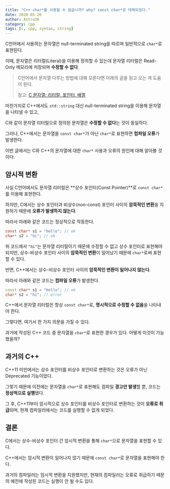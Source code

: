 ```yaml
---
title: "C++ char*를 사용할 수 없습니까? why? const char*로 대체되었다."
date: 2020-05-26
author: Astro36
category: cpp
tags: [c, cpp, syntax, string]
---
```


C언어에서 사용하는 문자열은 null-terminated string을 따르며 일반적으로 `char*`로 표현된다.

이때, 문자열은 리터럴(Literal)을 이용해 정의할 수 있는데 문자열 리터럴은 Read-Only 메모리에 저장되며 **수정할 수 없다**.

> C언어에서 문자열 다루는 방법에 대해 모른다면 아래의 글을 읽고 오는 게 도움이 된다.
>
> 참고: [C 문자열: 리터럴, 포인터, 배열](https://int-i.github.io/c/2020-04-03/c-string/)

마찬가지로 C++에서도 `std::string` 대신 null-terminated string을 이용해 문자열을 나타낼 수 있고,

C와 같이 문자열 리터럴으로 정의된 문자열은 **수정할 수 없다**는 것이 동일하다.

그러나, C++에서는 문자열을 `const char*`가 아닌 `char*`로 표현하면 **컴파일 오류**가 발생한다.

이번 글에서는 C와 C++의 문자열에 대한 `char*` 사용과 오류의 원인에 대해 알아볼 것이다.

## 암시적 변환

사실 C언어에서도 문자열 리터럴은 **상수 포인터(Const Pointer)**로 `const char*`를 이용해 표현한다.

하지만, C에서는 상수 포인터과 비상수(non-const) 포인터 사이의 **암묵적인 변환**을 지원하기 때문에 **오류가 발생하지 않는다**.

따라서 아래와 같은 코드는 정상적으로 작동한다.

```c
const char* s1 = "hello"; // ok
char* s2 = "hi"; // ok
```

위 코드에서 `"hi"`는 문자열 리터럴이기 때문에 수정할 수 없고 상수 포인터로 표현해야 되지만, 상수-비상수 포인터 사이의 **암묵적인 변환**이 일어났기 때문에 `char*`로써 표현할 수 있다.

반면, C++에서는 상수-비상수 포인터 사이의 **암묵적인 변환이 일어나지 않는다**.

따라서 아래와 같은 코드는 **컴파일 오류**가 발생한다.

```cpp
const char* s1 = "hello"; // ok
char* s2 = "hi"; // error
```

C++에서 문자열 리터럴은 항상 `const char*`로, **명시적으로 수정할 수 없음**을 나타내야 한다.

그렇다면, 여기서 한 가지 의문을 가질 수 있다.

과거에 작성된 C++ 코드 중 문자열을 `char*`로 표현한 경우가 있다.
어떻게 이것이 가능했을까?

## 과거의 C++

C++11 미만에서는 상수 포인터를 비상수 포인터로 변환하는 것은 오류가 아닌 Deprecated 기능이었다.

그렇기 때문에 이전에는 문자열을 `char*`로 표현해도 컴파일 **경고만 발생**할 뿐, 코드는 **정상적으로 실행**됐다.

그 후, C++11부터 암시적으로 상수 포인터를 비상수 포인터로 변환하는 것이 **오류로 취급**되며, 현재 컴파일러에서는 코드를 실행할 수 없게 되었다.

## 결론

C에서는 상수-비상수 포인터 간 암시적 변환을 통해 `char*`으로 문자열을 표현할 수 있다.

C++에서는 암시적 변환이 일어나지 않기 때문에 `const char*`로 문자열을 표현해야 한다.

과거의 컴파일러는 암시적 변환을 지원했지만, 현재의 컴파일러는 오류로 취급하기 때문의 예전에 작성된 코드는 실행이 안 될 수도 있다.
